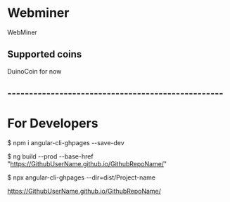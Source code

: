 # Webminer

WebMiner

## Supported coins

DuinoCoin for now


## --------------------------------------------------
# For Developers

$ npm i angular-cli-ghpages --save-dev

$ ng build --prod --base-href "https://GithubUserName.github.io/GithubRepoName/"

$ npx angular-cli-ghpages --dir=dist/Project-name


 https://GithubUserName.github.io/GithubRepoName/
